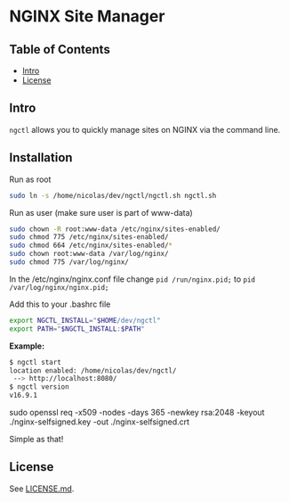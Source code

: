 # NGINX Site Manager 

## Table of Contents

- [Intro](#intro)
- [License](#license)


## Intro

`ngctl` allows you to quickly manage sites on NGINX via the command line.


## Installation 

Run as root
```sh
sudo ln -s /home/nicolas/dev/ngctl/ngctl.sh ngctl.sh
```

Run as user (make sure user is part of www-data)
```sh
sudo chown -R root:www-data /etc/nginx/sites-enabled/
sudo chmod 775 /etc/nginx/sites-enabled/
sudo chmod 664 /etc/nginx/sites-enabled/*
sudo chown root:www-data /var/log/nginx/
sudo chmod 775 /var/log/nginx/
```

In the /etc/nginx/nginx.conf file change 
```pid /run/nginx.pid;```
to
```pid /var/log/nginx/nginx.pid;```

Add this to your .bashrc file
```sh
export NGCTL_INSTALL="$HOME/dev/ngctl"
export PATH="$NGCTL_INSTALL:$PATH"
```

**Example:**
```sh
$ ngctl start
location enabled: /home/nicolas/dev/ngctl/
 --> http://localhost:8080/
$ ngctl version
v16.9.1
```

sudo openssl req -x509 -nodes -days 365 -newkey rsa:2048 -keyout ./nginx-selfsigned.key -out ./nginx-selfsigned.crt

Simple as that!

## License

See [LICENSE.md](./LICENSE.md).
